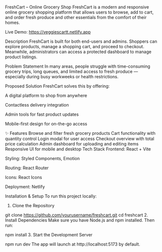 FreshCart – Online Grocery Shop
FreshCart is a modern and responsive online grocery shopping platform that allows users to browse, add to cart, and order fresh produce and other essentials from the comfort of their homes.

Live Demo: https://veggiescartt.netlify.app


Description
FreshCart is built for both end-users and admins. Shoppers can explore products, manage a shopping cart, and proceed to checkout. Meanwhile, administrators can access a protected dashboard to manage product listings.

Problem Statement
In many areas, people struggle with time-consuming grocery trips, long queues, and limited access to fresh produce — especially during busy workweeks or health restrictions.

Proposed Solution
FreshCart solves this by offering:

A digital platform to shop from anywhere

Contactless delivery integration

Admin tools for fast product updates

Mobile-first design for on-the-go access

✨ Features
Browse and filter fresh grocery products
Cart functionality with quantity control
Login modal for user access
Checkout overview with total price calculation
Admin dashboard for uploading and editing items
Responsive UI for mobile and desktop
Tech Stack
Frontend: React + Vite

Styling: Styled Components, Emotion

Routing: React Router

Icons: React Icons

Deployment: Netlify

Installation & Setup
To run this project locally:

1. Clone the Repository

git clone https://github.com/yourusername/freshcart.git
cd freshcart
2. Install Dependencies
Make sure you have Node.js and npm installed. Then run:

npm install
3. Start the Development Server

npm run dev
The app will launch at http://localhost:5173 by default.
